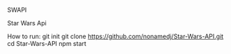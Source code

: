 SWAPI

Star Wars Api

How to run:
  git init
  git clone https://github.com/nonamedj/Star-Wars-API.git
  cd Star-Wars-API
  npm start

